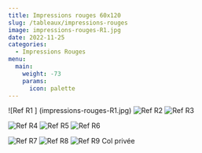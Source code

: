 ```yaml
---
title: Impressions rouges 60x120
slug: /tableaux/impressions-rouges
image: impressions-rouges-R1.jpg
date: 2022-11-25
categories:
  - Impressions Rouges
menu:
  main:
    weight: -73
    params:
      icon: palette
---
```

![Ref R1 ] (impressions-rouges-R1.jpg) ![Ref R2](impressions-rouges-R2.jpg) ![Ref R3](impressions-rouges-R3.jpg)

![Ref R4](impressions-rouges-R4.jpg) ![Ref R5](impressions-rouges-R5.jpg) ![Ref R6](impressions-rouges-R6.jpg)

![Ref R7](impressions-rouges-R7.jpg) ![Ref R8](impressions-rouges-R8.jpg) ![Ref R9 Col privée](impressions-rouges-R9.jpg)